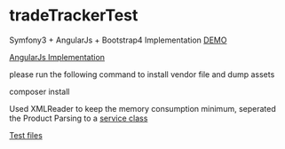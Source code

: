 tradeTrackerTest
================

Symfony3 + AngularJs + Bootstrap4 Implementation [DEMO](http://45.55.183.216/app.php/)

[AngularJs Implementation](https://github.com/arun123/tradeTrackerTest/tree/master/src/AppBundle/Resources/public/js/app)

please run the following command to install vendor file and dump assets

composer install


Used XMLReader to keep the memory consumption minimum, seperated the Product Parsing to a [service class](https://github.com/arun123/tradeTrackerTest/blob/master/src/AppBundle/Service/ProductParser.php)

[Test files](https://github.com/arun123/tradeTrackerTest/tree/master/tests/AppBundle)